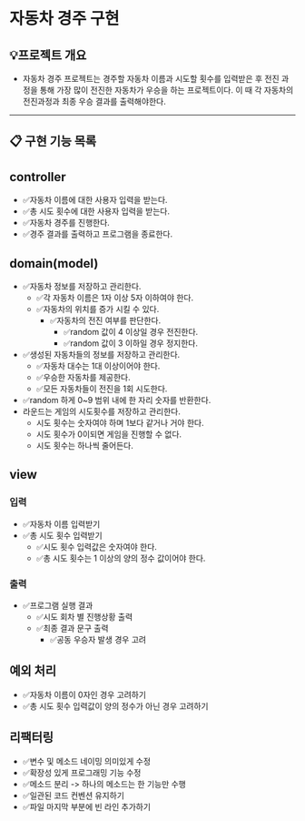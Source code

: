 # 자동차 경주 구현

## 💡프로젝트 개요
- 자동차 경주 프로젝트는 경주할 자동차 이름과 시도할 횟수를 입력받은 후 전진 과정을 통해 가장 많이 전진한 자동차가 우승을 하는 프로젝트이다. 이 때 각 자동차의 전진과정과 최종 우승 결과를 출력해야한다.
---


## 📋 구현 기능 목록

## controller
- ✅자동차 이름에 대한 사용자 입력을 받는다.
- ✅총 시도 횟수에 대한 사용자 입력을 받는다.
- ✅자동차 경주를 진행한다.
- ✅경주 결과를 출력하고 프로그램을 종료한다.


## domain(model)
- ✅자동차 정보를 저장하고 관리한다.
    - ✅각 자동차 이름은 1자 이상 5자 이하여야 한다.
    - ✅자동차의 위치를 증가 시킬 수 있다.
      - ✅자동차의 전진 여부를 판단한다.
          - ✅random 값이 4 이상일 경우 전진한다.
          - ✅random 값이 3 이하일 경우 정지한다.
- ✅생성된 자동차들의 정보를 저장하고 관리한다.
    - ✅자동차 대수는 1대 이상이어야 한다.
    - ✅우승한 자동차를 제공한다.
    - ✅모든 자동차들이 전진을 1회 시도한다.
- ✅random 하게 0~9 범위 내에 한 자리 숫자를 반환한다.
- 라운드는 게임의 시도횟수를 저장하고 관리한다.
  - 시도 횟수는 숫자여야 하며 1보다 같거나 거야 한다.
  - 시도 횟수가 0이되면 게임을 진행할 수 없다.
  - 시도 횟수는 하나씩 줄어든다.


## view
### 입력
- ✅자동차 이름 입력받기
- ✅총 시도 횟수 입력받기
    - ✅시도 횟수 입력값은 숫자여야 한다.
    - ✅총 시도 횟수는 1 이상의 양의 정수 값이어야 한다.

### 출력
- ✅프로그램 실행 결과
    - ✅시도 회차 별 진행상황 출력
    - ✅최종 결과 문구 출력
        - ✅공동 우승자 발생 경우 고려


## 예외 처리
- ✅자동차 이름이 0자인 경우 고려하기
- ✅총 시도 횟수 입력값이 양의 정수가 아닌 경우 고려하기

## 리팩터링
- ✅변수 및 메소드 네이밍 의미있게 수정
- ✅확장성 있게 프로그래밍 기능 수정
- ✅메소드 분리 -> 하나의 메소드는 한 기능만 수행
- ✅일관된 코드 컨벤션 유지하기
- ✅파일 마지막 부분에 빈 라인 추가하기

